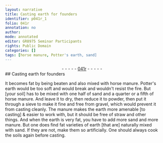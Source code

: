 ```yaml
---
layout: narrative
title: Casting earth for founders
identifier: p041r_1
folio: 041r
annotation: no
author:
mode: annotated
editor: GR8975 Seminar Participants
rights: Public Domain
categories: []
tags: [horse manure, Potter's earth, sand]
---
```


 <div class="folio" align="center">- - - - - <a href="http://gallica.bnf.fr/ark:/12148/btv1b10500001g/f87.image" target="_blank">041r</a> - - - - - </div>    
## Casting earth for founders

 
It becomes fat by being beaten and also mixed with <span class="material">horse manure</span>. <span class="material">Potter's earth</span> would be too soft and would break and wouldn't resist the fire. But [your soil] has to be mixed with one half of <span class="material">sand</span> and a quarter or a fifth of horse manure. And leave it to dry, then reduce it to powder, then put it through a <span class="tool">sieve</span> to make it fine and free from gravel, which would prevent it from casting cleanly. The manure makes the earth more amenable [to casting] & easier to work with, but it should be free of straw and other things. And when the earth is very fat, you have to add more sand and more manure. But one does find fat varieties of earth [that are] naturally mixed with sand. If they are not, make them so artificially. One should always cook the soils again before casting.
 